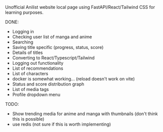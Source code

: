 Unofficial Anilist website local page using FastAPI/React/Tailwind CSS for learning purposes.

DONE:
- Logging in
- Checking user list of manga and anime
- Searching
- Saving title specific (progress, status, score)
- Details of titles
- Converting to React/Typescript/Tailwind
- Logging out functionality
- List of recommendations
- List of characters
- docker is somewhat working... (reload doesn't work on vite)
- Status and score distribution graph
- List of media tags
- Profile dropdown menu

TODO:
- Show trending media for anime and manga with thumbnails (don't think this is possible)
- use redis (not sure if this is worth implementing)
